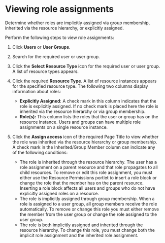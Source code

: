 # Viewing role assignments




Determine whether roles are implicitly assigned via group membership, inherited via the resource hierarchy, or explicitly assigned.

Perform the following steps to view role assignments:

1.  Click **Users** or **User Groups**.

2.  Search for the required user or user group.

3.  Click the **Select Resource Type** icon for the required user or user group. A list of resource types appears.

4.  Click the required **Resource Type**. A list of resource instances appears for the specified resource type. The following two columns display information about roles:

    -   **Explicitly Assigned:** A check mark in this column indicates that the role is explicitly assigned. If no check mark is placed here the role is inherited via the resource hierarchy or via group membership.
    -   **Role(s):** This column lists the roles that the user or group has on the resource instance. Users and groups can have multiple role assignments on a single resource instance.

5.  Click the **Assign access** icon of the required Page Title to view whether the role was inherited via the resource hierarchy or group membership. A check mark in the Inherited/Group Member column can indicate any of the following conditions:

    -   The role is inherited through the resource hierarchy. The user has a role assignment on a parent resource and that role propagates to all child resources. To remove or edit this role assignment, you must either use the Resource Permissions portlet to insert a role block or change the role that the member has on the parent resource. Inserting a role block affects all users and groups who do not have explicitly assigned roles on a resource.
    -   The role is implicitly assigned through group membership. When a role is assigned to a user group, all group members receive the role automatically. To remove or change this role you must either remove the member from the user group or change the role assigned to the user group.
    -   The role is both implicitly assigned and inherited through the resource hierarchy. To change this role, you must change both the implicit role assignment and the inherited role assignment.


